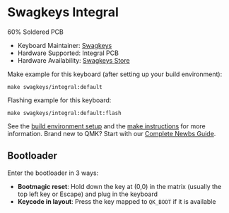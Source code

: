 # Swagkeys Integral

60% Soldered PCB

* Keyboard Maintainer: [Swagkeys](https://github.com/swagkey)
* Hardware Supported: Integral PCB
* Hardware Availability: [Swagkeys Store](https://swagkeys.com/)

Make example for this keyboard (after setting up your build environment):

    make swagkeys/integral:default

Flashing example for this keyboard:

    make swagkeys/integral:default:flash

See the [build environment setup](https://docs.qmk.fm/#/getting_started_build_tools) and the [make instructions](https://docs.qmk.fm/#/getting_started_make_guide) for more information. Brand new to QMK? Start with our [Complete Newbs Guide](https://docs.qmk.fm/#/newbs).

## Bootloader

Enter the bootloader in 3 ways:

* **Bootmagic reset**: Hold down the key at (0,0) in the matrix (usually the top left key or Escape) and plug in the keyboard
* **Keycode in layout**: Press the key mapped to `QK_BOOT` if it is available
